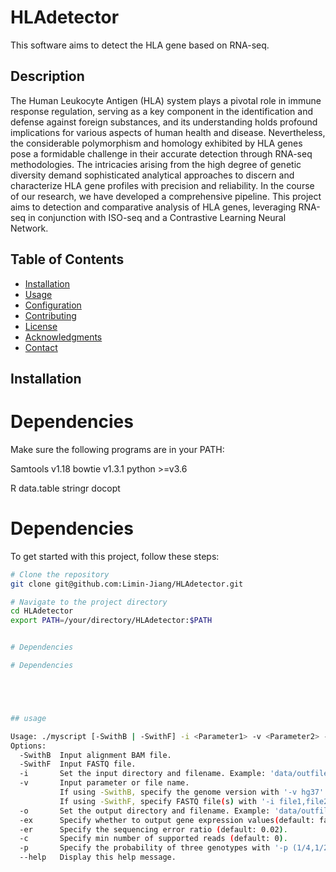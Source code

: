 # HLAdetector
This software aims to detect the HLA gene based on RNA-seq.

## Description
The Human Leukocyte Antigen (HLA) system plays a pivotal role in immune response regulation, serving as a key component in the identification and defense against foreign substances, and its understanding holds profound implications for various aspects of human health and disease. Nevertheless, the considerable polymorphism and homology exhibited by HLA genes pose a formidable challenge in their accurate detection through RNA-seq methodologies. The intricacies arising from the high degree of genetic diversity demand sophisticated analytical approaches to discern and characterize HLA gene profiles with precision and reliability. In the course of our research, we have developed a comprehensive pipeline. This project aims to detection and comparative analysis of HLA genes, leveraging RNA-seq in conjunction with ISO-seq and a Contrastive Learning Neural Network. 

## Table of Contents

- [Installation](#installation)
- [Usage](#usage)
- [Configuration](#configuration)
- [Contributing](#contributing)
- [License](#license)
- [Acknowledgments](#acknowledgments)
- [Contact](#contact)

## Installation

# Dependencies
Make sure the following programs are in your PATH:

Samtools v1.18
bowtie v1.3.1
python >=v3.6

R 
data.table
stringr
docopt

# Dependencies
To get started with this project, follow these steps:

```bash
# Clone the repository
git clone git@github.com:Limin-Jiang/HLAdetector.git

# Navigate to the project directory
cd HLAdetector
export PATH=/your/directory/HLAdetector:$PATH


# Dependencies

# Dependencies





## usage

Usage: ./myscript [-SwithB | -SwithF] -i <Parameter1> -v <Parameter2> -er <Parameter3> -c <Parameter4> -o <Parameter5>  -p <Parameter6> [-ex]
Options:
  -SwithB  Input alignment BAM file.
  -SwithF  Input FASTQ file.
  -i       Set the input directory and filename. Example: 'data/outfile.bam'.
  -v       Input parameter or file name.
           If using -SwithB, specify the genome version with '-v hg37' or '-v hg38'.
           If using -SwithF, specify FASTQ file(s) with '-i file1,file2' (two files) or '-i file' (one file).
  -o       Set the output directory and filename. Example: 'data/outfile'.
  -ex      Specify whether to output gene expression values(default: false).
  -er      Specify the sequencing error ratio (default: 0.02).
  -c       Specify min number of supported reads (default: 0).
  -p       Specify the probability of three genotypes with '-p (1/4,1/2,1/4)' (default: (1/3,1/3,1/3)).
  --help   Display this help message.


